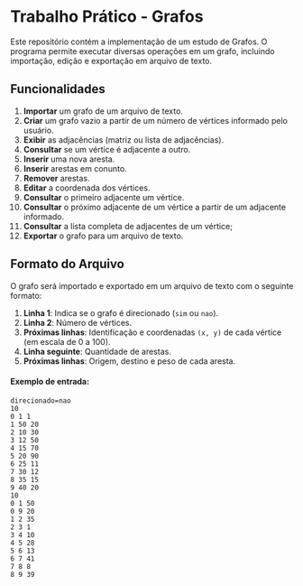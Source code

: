 # Trabalho Prático - Grafos

Este repositório contém a implementação de um estudo de Grafos. O programa permite executar diversas operações em um grafo, incluindo importação, edição e exportação em arquivo de texto.

## Funcionalidades

1. **Importar** um grafo de um arquivo de texto.  
2. **Criar** um grafo vazio a partir de um número de vértices informado pelo usuário.  
3. **Exibir** as adjacências (matriz ou lista de adjacências).  
4. **Consultar** se um vértice é adjacente a outro.  
5. **Inserir** uma nova aresta.
6. **Inserir** arestas em conunto.  
7. **Remover** arestas.  
8. **Editar** a coordenada dos vértices.  
9. **Consultar** o primeiro adjacente um vértice.
10. **Consultar** o próximo adjacente de um vértice a partir de um adjacente informado.
11. **Consultar** a lista completa de adjacentes de um vértice;
12. **Exportar** o grafo para um arquivo de texto.

## Formato do Arquivo

O grafo será importado e exportado em um arquivo de texto com o seguinte formato:

1. **Linha 1**: Indica se o grafo é direcionado (`sim` ou `nao`).
2. **Linha 2**: Número de vértices.
3. **Próximas linhas**: Identificação e coordenadas `(x, y)` de cada vértice (em escala de 0 a 100).
4. **Linha seguinte**: Quantidade de arestas.
5. **Próximas linhas**: Origem, destino e peso de cada aresta.

#### Exemplo de entrada:
```text
direcionado=nao
10
0 1 1
1 50 20
2 10 30
3 12 50
4 15 70
5 20 90
6 25 11
7 30 12
8 35 15
9 40 20
10
0 1 50
0 9 20
1 2 35
2 3 1
3 4 10
4 5 28
5 6 13
6 7 41
7 8 8
8 9 39
```
